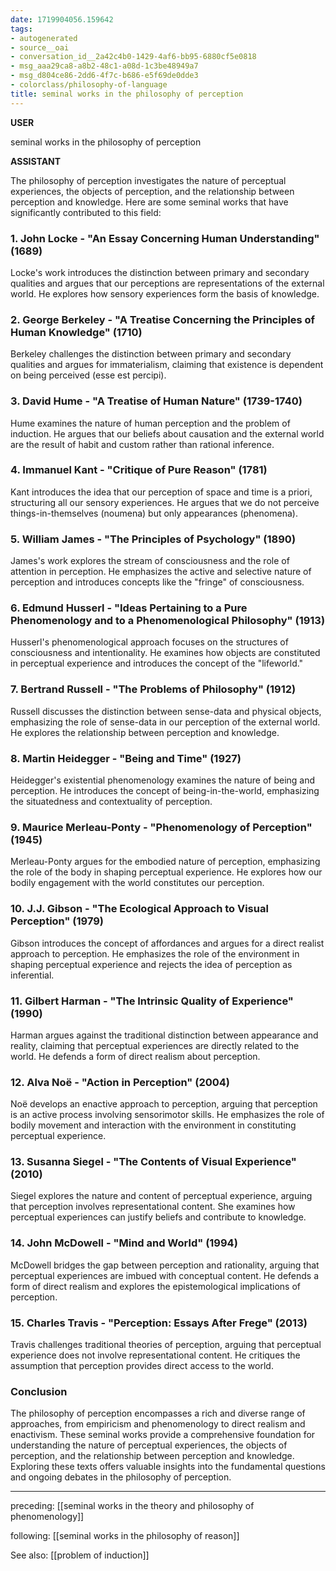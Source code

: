 ```yaml
---
date: 1719904056.159642
tags:
- autogenerated
- source__oai
- conversation_id__2a42c4b0-1429-4af6-bb95-6880cf5e0818
- msg_aaa29ca8-a8b2-48c1-a08d-1c3be48949a7
- msg_d804ce86-2dd6-4f7c-b686-e5f69de0dde3
- colorclass/philosophy-of-language
title: seminal works in the philosophy of perception
---
```


**USER**

seminal works in the philosophy of perception


**ASSISTANT**

The philosophy of perception investigates the nature of perceptual experiences, the objects of perception, and the relationship between perception and knowledge. Here are some seminal works that have significantly contributed to this field:

### 1. **John Locke - "An Essay Concerning Human Understanding" (1689)**
Locke's work introduces the distinction between primary and secondary qualities and argues that our perceptions are representations of the external world. He explores how sensory experiences form the basis of knowledge.

### 2. **George Berkeley - "A Treatise Concerning the Principles of Human Knowledge" (1710)**
Berkeley challenges the distinction between primary and secondary qualities and argues for immaterialism, claiming that existence is dependent on being perceived (esse est percipi).

### 3. **David Hume - "A Treatise of Human Nature" (1739-1740)**
Hume examines the nature of human perception and the problem of induction. He argues that our beliefs about causation and the external world are the result of habit and custom rather than rational inference.

### 4. **Immanuel Kant - "Critique of Pure Reason" (1781)**
Kant introduces the idea that our perception of space and time is a priori, structuring all our sensory experiences. He argues that we do not perceive things-in-themselves (noumena) but only appearances (phenomena).

### 5. **William James - "The Principles of Psychology" (1890)**
James's work explores the stream of consciousness and the role of attention in perception. He emphasizes the active and selective nature of perception and introduces concepts like the "fringe" of consciousness.

### 6. **Edmund Husserl - "Ideas Pertaining to a Pure Phenomenology and to a Phenomenological Philosophy" (1913)**
Husserl's phenomenological approach focuses on the structures of consciousness and intentionality. He examines how objects are constituted in perceptual experience and introduces the concept of the "lifeworld."

### 7. **Bertrand Russell - "The Problems of Philosophy" (1912)**
Russell discusses the distinction between sense-data and physical objects, emphasizing the role of sense-data in our perception of the external world. He explores the relationship between perception and knowledge.

### 8. **Martin Heidegger - "Being and Time" (1927)**
Heidegger's existential phenomenology examines the nature of being and perception. He introduces the concept of being-in-the-world, emphasizing the situatedness and contextuality of perception.

### 9. **Maurice Merleau-Ponty - "Phenomenology of Perception" (1945)**
Merleau-Ponty argues for the embodied nature of perception, emphasizing the role of the body in shaping perceptual experience. He explores how our bodily engagement with the world constitutes our perception.

### 10. **J.J. Gibson - "The Ecological Approach to Visual Perception" (1979)**
Gibson introduces the concept of affordances and argues for a direct realist approach to perception. He emphasizes the role of the environment in shaping perceptual experience and rejects the idea of perception as inferential.

### 11. **Gilbert Harman - "The Intrinsic Quality of Experience" (1990)**
Harman argues against the traditional distinction between appearance and reality, claiming that perceptual experiences are directly related to the world. He defends a form of direct realism about perception.

### 12. **Alva Noë - "Action in Perception" (2004)**
Noë develops an enactive approach to perception, arguing that perception is an active process involving sensorimotor skills. He emphasizes the role of bodily movement and interaction with the environment in constituting perceptual experience.

### 13. **Susanna Siegel - "The Contents of Visual Experience" (2010)**
Siegel explores the nature and content of perceptual experience, arguing that perception involves representational content. She examines how perceptual experiences can justify beliefs and contribute to knowledge.

### 14. **John McDowell - "Mind and World" (1994)**
McDowell bridges the gap between perception and rationality, arguing that perceptual experiences are imbued with conceptual content. He defends a form of direct realism and explores the epistemological implications of perception.

### 15. **Charles Travis - "Perception: Essays After Frege" (2013)**
Travis challenges traditional theories of perception, arguing that perceptual experience does not involve representational content. He critiques the assumption that perception provides direct access to the world.

### Conclusion

The philosophy of perception encompasses a rich and diverse range of approaches, from empiricism and phenomenology to direct realism and enactivism. These seminal works provide a comprehensive foundation for understanding the nature of perceptual experiences, the objects of perception, and the relationship between perception and knowledge. Exploring these texts offers valuable insights into the fundamental questions and ongoing debates in the philosophy of perception.


---

preceding: [[seminal works in the theory and philosophy of phenomenology]]  


following: [[seminal works in the philosophy of reason]]

See also: [[problem of induction]]